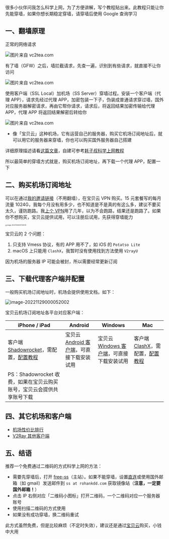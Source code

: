 很多小伙伴问我怎么科学上网，为了方便讲解，写个教程贴出来。此教程只能让你先能穿墙，如果你想长期稳定穿墙，请穿墙后使用 Google 查询学习

## 一、翻墙原理

正常的网络请求

![图片来自 vc2tea.com](https://deppwang.oss-cn-beijing.aliyuncs.com/blog/20221128203043.png)

有了墙（GFW）之后，墙拦截请求，先查一遍，识别到有些请求，就直接不让你访问

![图片来自 vc2tea.com](https://deppwang.oss-cn-beijing.aliyuncs.com/blog/20221128203113.png)

使用客户端（SSL Local）加机场（SS Server）穿墙过程。安装一个客户端（代理 APP），请求先经过代理 APP，加密包装一下子，伪装成普通请求穿过墙，国外对应服务器解密请求，再由它帮你请求，请求后，将返回结果加密传输给代理 APP，代理 APP 将返回结果解密后转给你

![图片来自 vc2tea.com](http://vc2tea.com/public/upload/whats-shadowsocks-04.png)

- 像「宝贝云」这种机场，它有运营自己的服务器，购买它机场订阅地址后，就可以用它的服务器来穿墙，你也可以购买国外服务器自己搭建

详细原理描述请看[这篇文章](http://vc2tea.com/whats-shadowsocks/)，自建可参考[耗子叔科学上网教程](https://github.com/haoel/haoel.github.io)

所以最简单的穿墙方式就是，购买机场订阅地址，再下载一个代理 APP，配置一下

## 二、购买机场订阅地址

可以在通过[我的邀请链接](https://v3ssy.xyz/#/register?code=jTQRsoYP)（不用翻墙），在宝贝云 VPN 购买。15 元套餐写的每月流量 1024G，我每个月没有用多少，也不知道是不是真的有这么多，建议不要买太久，谨防跑路。我[上个 VPN](http://netboost.co/)用了几年，以为不会跑路，结果还是跑路了。如果你不想购买，宝贝云提供试用，可以注册后试用，先获得穿墙能力

<img src="https://deppwang.oss-cn-beijing.aliyuncs.com/blog/20221128200724.png" alt="image-20221128200724030" style="zoom: 33%;" />

宝贝云的 2 个问题：

1. 只支持 Vmess 协议，有的 APP 用不了，如 iOS 的 `Potatso Lite`
2. macOS 上只能用 `ClashX`，我暂时没有使用找到方法使用 `V2rayU`

因为机场的服务器 IP 可能会被封，所以需要经常更新订阅

## 三、下载代理客户端并配置

一般购买机场订阅地址时，机场会提供使用文档，如下：

![image-20221129000052002](https://deppwang.oss-cn-beijing.aliyuncs.com/blog/20221129000052.png)

宝贝云机场订阅地址各平台对应客户端：

| iPhone / iPad                                                | Android                                                      | Windows                                                      | Mac                                                          |
| ------------------------------------------------------------ | ------------------------------------------------------------ | ------------------------------------------------------------ | ------------------------------------------------------------ |
| 客户端 [Shadowrocket](https://apps.apple.com/us/app/shadowrocket/id932747118)，需配置，[配置教程](https://wikibos.com/index.php/kb/shadowrocket/) | 宝贝云 [Android 客户端](https://www.lanzoux.com/iBYj00ah66sd)，可直接下载安装试用 | 宝贝云 [Windows 客户端](https://www.lanzoux.com/iuh2D0ah65ed)，可直接下载安装试用 | 客户端 [ClashX](https://github.com/yichengchen/clashX/releases)，需配置，[配置教程](https://v2xtls.org/clashx%E9%85%8D%E7%BD%AEv2ray%E6%95%99%E7%A8%8B/) |
| PS：Shadowrocket 收费，如果在宝贝云购买账号，宝贝云会提供共享账号下载 |                                                              |                                                              |                                                              |

## 四、其它机场和客户端

- [机场性价比排行](https://duangks.com/index.php/4.html)
- [V2Ray 其他客户端](https://tlanyan.me/v2ray-clients-download/)

## 五、结语

推荐一个免费通过二维码的方式科学上网的方法：
* 需要先穿墙后，打开 [free-ss](https://free-ss.site/)（主站）。如果不能穿墙，设置[直连](https://free-ss.site/v/direct_access.png)或使用国外邮箱（如 gmail）发送邮件到 `ss at rohankdd.com` 获取镜像站（**注意，一定要国外邮箱！**）
* 点击 IP 右侧对应「二维码小图标」打开二维码，一个二维码对应一个服务器账号
* 使用扫描二维码的方式使用
* 如果没有成功穿墙，换二维码重试

此方式虽然免费，但是比较麻烦（不定时失效），建议还是通过[宝贝云](https://v3ssy.xyz/#/register?code=jTQRsoYP)购买，小钱中大用
